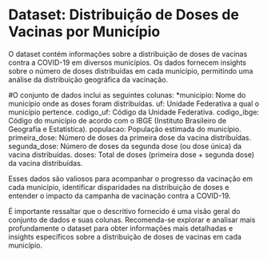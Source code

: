 # Dataset: Distribuição de Doses de Vacinas por Município

O dataset contém informações sobre a distribuição de doses de vacinas contra a COVID-19 em diversos municípios. Os dados fornecem insights sobre o número de doses distribuídas em cada município, permitindo uma análise da distribuição geográfica da vacinação.

#O conjunto de dados inclui as seguintes colunas:
*municipio: Nome do município onde as doses foram distribuídas.
uf: Unidade Federativa a qual o município pertence.
codigo_uf: Código da Unidade Federativa.
codigo_ibge: Código do município de acordo com o IBGE (Instituto Brasileiro de Geografia e Estatística).
populacao: População estimada do município.
primeira_dose: Número de doses da primeira dose da vacina distribuídas.
segunda_dose: Número de doses da segunda dose (ou dose única) da vacina distribuídas.
doses: Total de doses (primeira dose + segunda dose) da vacina distribuídas.

Esses dados são valiosos para acompanhar o progresso da vacinação em cada município, identificar disparidades na distribuição de doses e entender o impacto da campanha de vacinação contra a COVID-19.

É importante ressaltar que o descritivo fornecido é uma visão geral do conjunto de dados e suas colunas. Recomenda-se explorar e analisar mais profundamente o dataset para obter informações mais detalhadas e insights específicos sobre a distribuição de doses de vacinas em cada município.
